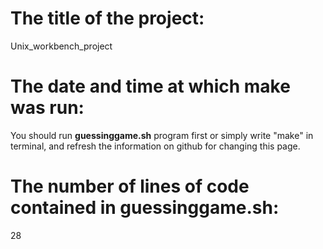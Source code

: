 # The title of the project:
Unix_workbench_project
# The date and time at which **make** was run:
You should run **guessinggame.sh** program first or simply write "make" in terminal, and refresh the information on github for changing this page.
# The number of lines of code contained in **guessinggame.sh**:
28
